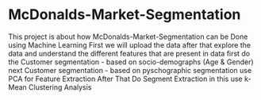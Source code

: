 # McDonalds-Market-Segmentation
This project is about how McDonalds-Market-Segmentation can be Done using Machine Learning
First we will upload the data after that explore the data and understand the different features that are present in data 
first do the Customer segmentation - based on socio-demographs (Age & Gender)
next Customer segmentation - based on pyschographic segmentation
use PCA for Feature Extraction 
After That Do Segment Extraction in this use k-Mean Clustering Analysis
